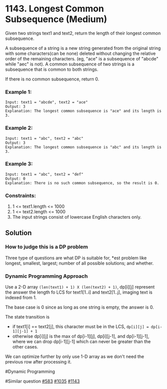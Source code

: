 # 1143. Longest Common Subsequence (Medium)

Given two strings text1 and text2, return the length of their longest common subsequence.

A subsequence of a string is a new string generated from the original string with some characters(can be none) deleted without changing the relative order of the remaining characters. (eg, "ace" is a subsequence of "abcde" while "aec" is not). A common subsequence of two strings is a subsequence that is common to both strings.

If there is no common subsequence, return 0.

### Example 1:

```
Input: text1 = "abcde", text2 = "ace"
Output: 3
Explanation: The longest common subsequence is "ace" and its length is 3.
```

### Example 2:

```
Input: text1 = "abc", text2 = "abc"
Output: 3
Explanation: The longest common subsequence is "abc" and its length is 3.
```

### Example 3:

```
Input: text1 = "abc", text2 = "def"
Output: 0
Explanation: There is no such common subsequence, so the result is 0.
```

### Constraints:

1. 1 <= text1.length <= 1000
2. 1 <= text2.length <= 1000
3. The input strings consist of lowercase English characters only.

## Solution

### How to judge this is a DP problem

Three type of questions are what DP is suitable for, \*est problem like longest, smallest, largest; number of all possible solutions; and whether.

### Dynamic Programming Approach

Use a 2-D array `(len(text1) + 1) X (len(text2) + 1)`, dp[i][j] represent the answer the length fo LCS for text1[1..i] and text2[1..j], imaging text is indexed from 1.

The base case is 0 since as long as one string is empty, the answer is 0.

The state transition is

- if text1[i] == text2[j], this character must be in the LCS, `dp[i][j] = dp[i-1][j-1] + 1`
- otherwise dp[i][j] is the max of dp[i-1][j], dp[i][j-1], and dp[i-1][j-1], where we can drop dp[i-1][j-1] which can never be greater than the other cases.

We can optimize further by only use 1-D array as we don't need the previous row after processing it.

#Dynamic Programming

#Similar question [#583](../p583m/README.md) [#1035](../pr1035m/README.md) [#1143](../pr1143m/README.md)

